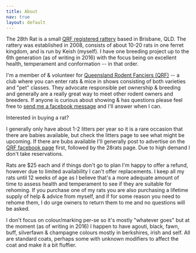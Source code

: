 ```yaml
---
title: About
nav: true
layout: default
---
```


The 28th Rat is a small [QRF registered rattery](http://qrf.org.au) based in Brisbane, QLD. The rattery was established in 2008, consists of about 10-20 rats in one ferret kingdom, and is run by Keish (myself). I have one breeding project up to the 6th generation (as of writing in 2016) with the focus being on excellent health, temperament and conformation -- in that order.

I'm a member of & volunteer for [Queensland Rodent Fanciers (QRF)](http://qrf.org.au/) -- a club where you can enter rats & mice in shows consisting of both varieties and "pet" classes. They advocate responsible pet ownership & breeding and generally are a really great way to meet other rodent owners and breeders. If anyone is curious about showing & has questions please feel free to [send me a facebook message](http://www.facebook.com/28rats) and I'll answer when I can.

Interested in buying a rat?

I generally only have about 1-2 litters per year so it is a rare occasion that there are babies available, but check the litters page to see what might be upcoming. If there are bubs available I'll generally post to advertise on the [QRF facebook page](http://qrf.org.au) first, followed by the 28rats page. Due to high demand I don't take reservations.

Rats are $25 each and if things don't go to plan I'm happy to offer a refund, however due to limited availability I can't offer replacements. I keep all my rats until 12 weeks of age as I believe that's a more adequate amount of time to assess health and temperament to see if they are suitable for rehoming. If you purchase one of my rats you are also purchasing a lifetime supply of help & advice from myself, and if for some reason you need to rehome them, I do urge owners to return them to me and no questions will be asked.

I don't focus on colour/marking per-se so it's mostly "whatever goes" but at the moment (as of writing in 2016) I happen to have agouti, black, fawn, buff, silverfawn & champagne colours mostly in berkshires, irish and self. All are standard coats, perhaps some with unknown modifiers to affect the coat and make it a bit fluffier. 